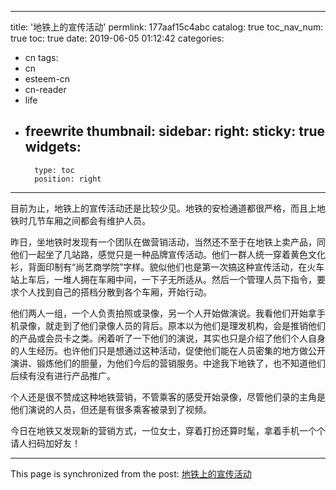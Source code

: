 
---
title: '地铁上的宣传活动'
permlink: 177aaf15c4abc
catalog: true
toc_nav_num: true
toc: true
date: 2019-06-05 01:12:42
categories:
- cn
tags:
- cn
- esteem-cn
- cn-reader
- life
- freewrite
thumbnail: 
sidebar:
    right:
        sticky: true
widgets:
    -
        type: toc
        position: right
---


目前为止，地铁上的宣传活动还是比较少见。地铁的安检通道都很严格，而且上地铁时几节车厢之间都会有维护人员。

昨日，坐地铁时发现有一个团队在做营销活动，当然还不至于在地铁上卖产品，同他们一起坐了几站路，感觉只是一种品牌宣传活动。他们一群人统一穿着黄色文化衫，背面印制有“尚艺商学院”字样。貌似他们也是第一次搞这种宣传活动，在火车站上车后，一堆人拥在车厢中间，一下子无所适从。然后一个管理人员下指令，要求个人找到自己的搭档分散到各个车厢，开始行动。

他们两人一组，一个人负责拍照或录像，另一个人开始做演说。我看他们开始拿手机录像，就走到了他们录像人员的背后。原本以为他们是理发机构，会是推销他们的产品或会员卡之类。闲着听了一下他们的演说，其实也只是介绍了他们个人自身的人生经历。也许他们只是想通过这种活动，促使他们能在人员密集的地方做公开演讲、锻炼他们的胆量，为他们今后的营销服务。中途我下地铁了，也不知道他们后续有没有进行产品推广。

个人还是很不赞成这种地铁营销，不管乘客的感受开始录像，尽管他们录的主角是他们演说的人员，但还是有很多乘客被录到了视频。

今日在地铁又发现新的营销方式，一位女士，穿着打扮还算时髦，拿着手机一个个请人扫码加好友！

- - -

This page is synchronized from the post: [地铁上的宣传活动](https://steemit.com/@m18207319997/177aaf15c4abc)
